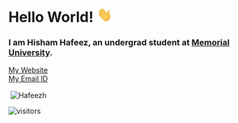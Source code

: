 # Hello World! <img src="https://github.com/mallaxx/mallaxx/blob/main/waving_hi.gif" height=30 width=30>

### I am Hisham Hafeez, an undergrad student at <a href="https://www.mun.ca" target="_blank">Memorial University</a>.
<a href="https://www.hafeezh.com" target="_blank">My Website</a>
<br>
<a href="mailto:hafeez_h@outlook.com">My Email ID</a>



<p>&nbsp;<img align="center" src="https://github-readme-stats.vercel.app/api?username=mallaxx&show_icons=true&locale=en&theme=dark" alt="Hafeezh" /></p>


![visitors](https://visitor-badge.laobi.icu/badge?page_id=mallaxx.mallaxx)
